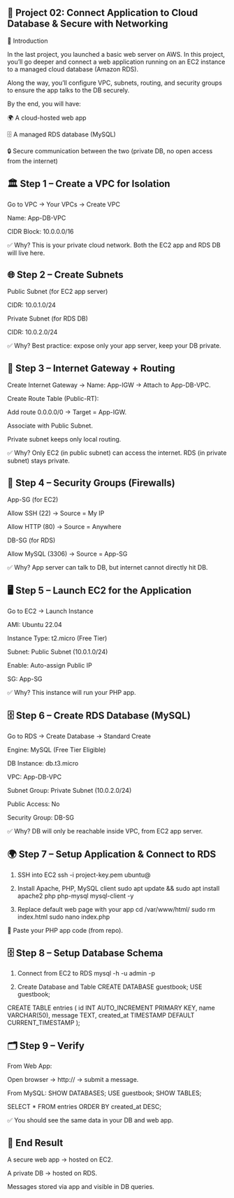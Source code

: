 🚀 Project 02: Connect Application to Cloud Database & Secure with Networking
-------------------------------------------------------------------------------------------

🎤 Introduction

In the last project, you launched a basic web server on AWS.
In this project, you’ll go deeper and connect a web application running on an EC2 instance to a managed cloud database (Amazon RDS).

Along the way, you’ll configure VPC, subnets, routing, and security groups to ensure the app talks to the DB securely.

By the end, you will have:

🌍 A cloud-hosted web app

🗄 A managed RDS database (MySQL)

🔒 Secure communication between the two (private DB, no open access from the internet)


🏛 Step 1 – Create a VPC for Isolation
-------------------------------------------------------------------------------------------
Go to VPC → Your VPCs → Create VPC

Name: App-DB-VPC

CIDR Block: 10.0.0.0/16

✅ Why? This is your private cloud network. Both the EC2 app and RDS DB will live here.


🌐 Step 2 – Create Subnets
-------------------------------------------------------------------------------------------

Public Subnet (for EC2 app server)

CIDR: 10.0.1.0/24

Private Subnet (for RDS DB)

CIDR: 10.0.2.0/24

✅ Why? Best practice: expose only your app server, keep your DB private.

🔗 Step 3 – Internet Gateway + Routing
-------------------------------------------------------------------------------------------

Create Internet Gateway → Name: App-IGW → Attach to App-DB-VPC.

Create Route Table (Public-RT):

Add route 0.0.0.0/0 → Target = App-IGW.

Associate with Public Subnet.

Private subnet keeps only local routing.

✅ Why? Only EC2 (in public subnet) can access the internet. RDS (in private subnet) stays private.

🔐 Step 4 – Security Groups (Firewalls)
-------------------------------------------------------------------------------------------

App-SG (for EC2)

Allow SSH (22) → Source = My IP

Allow HTTP (80) → Source = Anywhere

DB-SG (for RDS)

Allow MySQL (3306) → Source = App-SG

✅ Why? App server can talk to DB, but internet cannot directly hit DB.


🖥 Step 5 – Launch EC2 for the Application
-------------------------------------------------------------------------------------------
Go to EC2 → Launch Instance

AMI: Ubuntu 22.04

Instance Type: t2.micro (Free Tier)

Subnet: Public Subnet (10.0.1.0/24)

Enable: Auto-assign Public IP

SG: App-SG

✅ Why? This instance will run your PHP app.

🗄 Step 6 – Create RDS Database (MySQL)
-------------------------------------------------------------------------------------------

Go to RDS → Create Database → Standard Create

Engine: MySQL (Free Tier Eligible)

DB Instance: db.t3.micro

VPC: App-DB-VPC

Subnet Group: Private Subnet (10.0.2.0/24)

Public Access: No

Security Group: DB-SG

✅ Why? DB will only be reachable inside VPC, from EC2 app server.

🌍 Step 7 – Setup Application & Connect to RDS
-------------------------------------------------------------------------------------------
1. SSH into EC2
ssh -i project-key.pem ubuntu@<EC2-Public-IP>

2. Install Apache, PHP, MySQL client
sudo apt update && sudo apt install apache2 php php-mysql mysql-client -y

3. Replace default web page with your app
cd /var/www/html/
sudo rm index.html
sudo nano index.php


📌 Paste your PHP app code (from repo).

🗄 Step 8 – Setup Database Schema
-------------------------------------------------------------------------------------------

1. Connect from EC2 to RDS
mysql -h <RDS-ENDPOINT> -u admin -p

2. Create Database and Table
CREATE DATABASE guestbook;
USE guestbook;

CREATE TABLE entries (
  id INT AUTO_INCREMENT PRIMARY KEY,
  name VARCHAR(50),
  message TEXT,
  created_at TIMESTAMP DEFAULT CURRENT_TIMESTAMP
);


🗂 Step 9 – Verify
-------------------------------------------------------------------------------------------
From Web App:

Open browser → http://<EC2-Public-IP> → submit a message.

From MySQL:
SHOW DATABASES;
USE guestbook;
SHOW TABLES;

SELECT * FROM entries ORDER BY created_at DESC;

✅ You should see the same data in your DB and web app.

🎯 End Result
-------------------------------------------------------------------------------------------
A secure web app → hosted on EC2.

A private DB → hosted on RDS.

Messages stored via app and visible in DB queries.
